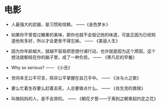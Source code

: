 # 电影

* 人最强大的武器，是习惯和信赖。
——《金色梦乡》

* 如果你不曾尝过糖果的美味，那你也就不会惦记他的味道，可是正因为已经知道他有多好，所以才会更舍不得忘掉。
—— 《美丽人生》

* 因为你年龄越大，就越不容易把思想付诸行动，也许就是因为这个原因，这个想法就郁结在你的脑子里，成了一种负担。
—— 《蒂凡尼的早餐》

* Why so serious?
—— 《小丑》

* 世间本无公平可言，除非公平掌握在自己手中。
—— 《冰与火之歌》

* 要么忙着生存要么赶着去死，人总要做点什么。
—— 《肖生克的救赎》

* 叫做妈妈的人，是不会哭的。
—— 《朝花夕誓——于离别之朝束起约定之花》